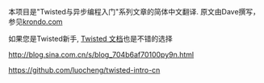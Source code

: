 本项目是"Twisted与异步编程入门"系列文章的简体中文翻译.
原文由Dave撰写，参见[krondo.com](http://krondo.com/blog/?page_id=1327 "Twisted Introduction")

如果您是Twisted新手, [Twisted 文档](http://twistedmatrix.com/documents/current/core/howto/index.html)也是不错的选择

http://blog.sina.com.cn/s/blog_704b6af70100py9n.html

https://github.com/luocheng/twisted-intro-cn
